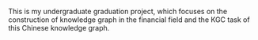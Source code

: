 This is my undergraduate graduation project, which focuses on the construction of knowledge graph in the financial field and the KGC task of this Chinese knowledge graph.